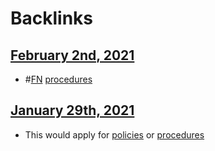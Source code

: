 
# Backlinks
## [February 2nd, 2021](<February 2nd, 2021.md>)
- #[FN](<FN.md>) [procedures](<procedures.md>)

## [January 29th, 2021](<January 29th, 2021.md>)
- This would apply for [policies](<policies.md>) or [procedures](<procedures.md>)

